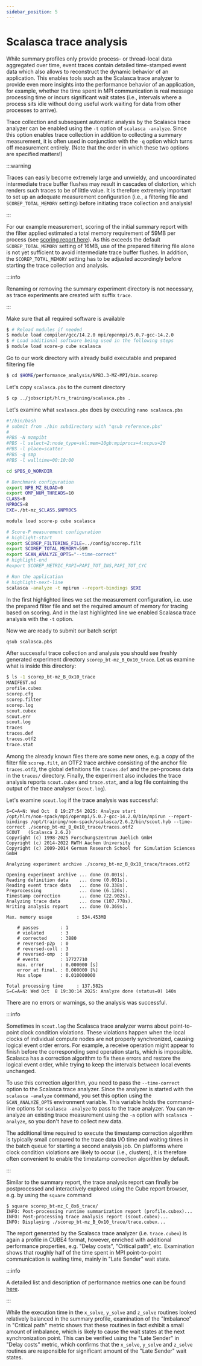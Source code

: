 ```yaml
---
sidebar_position: 5
---
```

# Scalasca trace analysis

While summary profiles only provide process- or thread-local data aggregated over time, event traces contain detailed time-stamped event data which also allows to reconstruct the dynamic behavior of an application. This enables tools such as the Scalasca trace analyzer to provide even more insights into the performance behavior of an application, for example, whether the time spent in MPI communication is real message processing time or incurs significant wait states (i.e., intervals where a process sits idle without doing useful work waiting for data from other processes to arrive).

Trace collection and subsequent automatic analysis by the Scalasca trace analyzer can be enabled using the `-t` option of `scalasca -analyze`. Since this option enables trace collection in addition to collecting a summary measurement, it is often used in conjunction with the `-q` option which turns off measurement entirely. (Note that the order in which these two options are specified matters!)

:::warning

Traces can easily become extremely large and unwieldy, and uncoordinated intermediate trace buffer flushes may result in cascades of distortion, which renders such traces to be of little value. It is therefore extremely important to set up an adequate measurement configuration  (i.e., a filtering file and `SCOREP_TOTAL_MEMORY` setting) before initiating trace collection and analysis!

:::

For our example measurement, scoring of the initial summary report with the filter applied estimated a total memory requirement of 59MB per process (see [scoring report here](./filtering.md)). As this exceeds the default `SCOREP_TOTAL_MEMORY` setting of 16MB, use of the prepared filtering file alone is not yet sufficient to avoid intermediate trace buffer flushes. In addition, the `SCOREP_TOTAL_MEMORY` setting has to be adjusted accordingly before starting the trace collection and analysis. 

:::info

Renaming or removing the summary experiment directory is not necessary, as trace experiments are created with suffix `trace`.

:::

Make sure that all required software is available
```bash
$ # Reload modules if needed
$ module load compiler/gcc/14.2.0 mpi/openmpi/5.0.7-gcc-14.2.0
$ # Load additional software being used in the following steps
$ module load score-p cube scalasca
```

Go to our work directory with already build executable and prepared filtering file 
```bash
$ cd $HOME/performance_analysis/NPB3.3-MZ-MPI/bin.scorep
```

Let's copy `scalasca.pbs` to the current directory
```bash
$ cp ../jobscript/hlrs_training/scalasca.pbs .
```

Let's examine what `scalasca.pbs` does by executing `nano scalasca.pbs`
```bash showLineNumbers
#!/bin/bash
# submit from ./bin subdirectory with "qsub reference.pbs"
#
#PBS -N mzmpibt
#PBS -l select=2:node_type=skl:mem=10gb:mpiprocs=4:ncpus=20
#PBS -l place=scatter
#PBS -q smp
#PBS -l walltime=00:10:00

cd $PBS_O_WORKDIR

# Benchmark configuration
export NPB_MZ_BLOAD=0
export OMP_NUM_THREADS=10
CLASS=B
NPROCS=8
EXE=./bt-mz_$CLASS.$NPROCS

module load score-p cube scalasca

# Score-P measurement configuration
# highlight-start
export SCOREP_FILTERING_FILE=../config/scorep.filt
export SCOREP_TOTAL_MEMORY=59M
export SCAN_ANALYZE_OPTS="--time-correct"
# highlight-end
#export SCOREP_METRIC_PAPI=PAPI_TOT_INS,PAPI_TOT_CYC

# Run the application
# highlight-next-line
scalasca -analyze -t mpirun --report-bindings $EXE
```
In the first highlighted lines we set the measurement configuration, i.e. use the prepared filter file and set the required amount of memory for tracing based on scoring. And in the last highlighted line we enabled Scalasca trace analysis with the `-t` option.

Now we are ready to submit our batch script
```bash
qsub scalasca.pbs
```

After successful trace collection and analysis you should see freshly generated experiment directory `scorep_bt-mz_B_Ox10_trace`. Let us examine what is inside this directory:
```bash
$ ls -1 scorep_bt-mz_B_Ox10_trace
MANIFEST.md
profile.cubex
scorep.cfg
scorep.filter
scorep.log
scout.cubex
scout.err
scout.log
traces
traces.def
traces.otf2
trace.stat
```
Among the already known files there are some new ones, e.g. a copy of the filter file `scorep.filt`, an OTF2 trace archive consisting of the anchor file `traces.otf2`, the global definitions file `traces.def` and the per-process data in the `traces/` directory. Finally, the experiment also includes the trace analysis reports `scout.cubex` and `trace.stat`, and a log file containing the output of the trace analyser (`scout.log`).

Let's examine `scout.log` if the trace analysis was successful:
```
S=C=A=N: Wed Oct  8 19:27:54 2025: Analyze start
/opt/hlrs/non-spack/mpi/openmpi/5.0.7-gcc-14.2.0/bin/mpirun --report-bindings /opt/training/non-spack/scalasca/2.6.2/bin/scout.hyb --time-correct ./scorep_bt-mz_B_Ox10_trace/traces.otf2
SCOUT   (Scalasca 2.6.2)
Copyright (c) 1998-2025 Forschungszentrum Juelich GmbH
Copyright (c) 2014-2022 RWTH Aachen University
Copyright (c) 2009-2014 German Research School for Simulation Sciences GmbH

Analyzing experiment archive ./scorep_bt-mz_B_Ox10_trace/traces.otf2

Opening experiment archive ... done (0.001s).
Reading definition data    ... done (0.001s).
Reading event trace data   ... done (0.338s).
Preprocessing              ... done (6.120s).
Timestamp correction       ... done (22.902s).
Analyzing trace data       ... done (107.778s).
Writing analysis report    ... done (0.369s).

Max. memory usage         : 534.453MB

	# passes        : 1
	# violated      : 3
	# corrected     : 3880
	# reversed-p2p  : 0
	# reversed-coll : 3
	# reversed-omp  : 0
	# events        : 17727710
	max. error      : 0.000000 [s]
	error at final. : 0.000000 [%]
	Max slope       : 0.010000000

Total processing time     : 137.582s
S=C=A=N: Wed Oct  8 19:30:14 2025: Analyze done (status=0) 140s
```
There are no errors or warnings, so the analysis was successful. 

:::info

Sometimes in `scout.log` the Scalasca trace analyzer warns about point-to-point clock condition violations. These violations happen when the local clocks of individual compute nodes are not properly synchronized, causing logical event order errors. For example, a receive operation might appear to finish before the corresponding send operation starts, which is impossible. Scalasca has a correction algorithm to fix these errors and restore the logical event order, while trying to keep the intervals between local events unchanged.

To use this correction algorithm, you need to pass the `--time-correct` option to the Scalasca trace analyzer. Since the analyzer is started with the `scalasca -analyze` command, you set this option using the `SCAN_ANALYZE_OPTS` environment variable. This variable holds the command-line options for `scalasca -analyze` to pass to the trace analyzer. You can re-analyze an existing trace measurement using the `-a` option with `scalasca -analyze`, so you don't have to collect new data.

The additional time required to execute the timestamp correction algorithm is typically small compared to the trace data I/O time and waiting times in the batch queue for starting a second analysis job. On platforms where clock condition violations are likely to occur (i.e., clusters), it is therefore often convenient to enable the timestamp correction algorithm by default.

:::

Similar to the summary report, the trace analysis report can finally be postprocessed and interactively explored using the Cube report browser, e.g. by using the `square` command
```
$ square scorep_bt-mz_C_8x6_trace/
INFO: Post-processing runtime summarization report (profile.cubex)...
INFO: Post-processing trace analysis report (scout.cubex)...
INFO: Displaying ./scorep_bt-mz_B_Ox10_trace/trace.cubex...
```

The report generated by the Scalasca trace analyzer (i.e. `trace.cubex`) is again a profile in CUBE4 format, however, enriched with additional performance properties, e.g. "Delay costs", "Critical path", etc. Examination shows that roughly half of the time spent in MPI point-to-point communication is waiting time, mainly in "Late Sender" wait state.

:::info

A detailed list and description of performance metrics one can be found [here](https://apps.fz-juelich.de/scalasca/releases/scalasca/2.6/help/scalasca_patterns.html).

:::

 While the execution time in the `x_solve`, `y_solve` and `z_solve` routines looked relatively balanced in the summary profile, examination of the "Imbalance" in "Critical path" metric shows that these routines in fact exhibit a small amount of imbalance, which is likely to cause the wait states at the next synchronization point. This can be verified using the "Late Sender" in "Delay costs" metric, which confirms that the `x_solve`, `y_solve` and `z_solve` routines are responsible for significant amount of the "Late Sender" wait states. 
